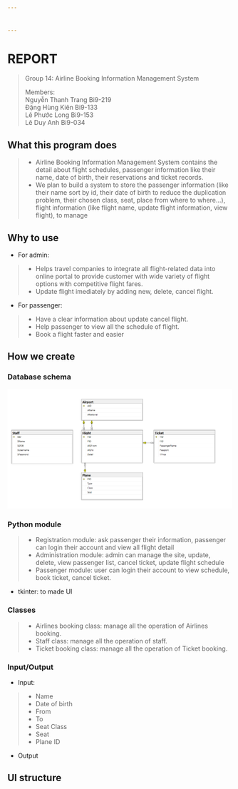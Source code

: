 ```yaml
---


---
```


<h1 id="report">REPORT</h1>
<blockquote>
<p>Group 14: Airline Booking Information Management System</p>
<p>Members:<br>
Nguyễn Thanh Trang Bi9-219<br>
Đặng Hùng Kiên Bi9-133<br>
Lê Phước Long Bi9-153<br>
Lê Duy Anh Bi9-034</p>
</blockquote>
<h2 id="what-this-program-does">What this program does</h2>
<blockquote>
<ul>
<li>Airline Booking Information Management System contains the detail about flight schedules, passenger information like their name, date of birth, their reservations and ticket records.</li>
<li>We plan to build a system to store the passenger information (like their name sort by id, their date of birth to reduce the duplication problem, their chosen class, seat, place from where to where…), flight information (like flight name, update flight information, view flight), to manage</li>
</ul>
</blockquote>
<h2 id="why-to-use">Why to use</h2>
<ul>
<li>For admin:</li>
</ul>
<blockquote>
<ul>
<li>Helps travel companies to integrate all flight-related data into online portal to provide customer with wide variety of flight options with competitive flight fares.</li>
<li>Update flight imediately by adding new, delete, cancel flight.</li>
</ul>
</blockquote>
<ul>
<li>For passenger:</li>
</ul>
<blockquote>
<ul>
<li>Have a clear information about update cancel flight.</li>
<li>Help passenger to view all the schedule of flight.</li>
<li>Book a flight faster and easier</li>
</ul>
</blockquote>
<h2 id="how-we-create">How we create</h2>
<h3 id="database-schema">Database schema</h3>
<p><img src="https://github.com/DaisyTTr/G14-PyProj_AirlineSys/blob/main/Database%20diagram.png" alt="Database diagram"></p>
<h3 id="python-module">Python module</h3>
<blockquote>
<ul>
<li>Registration module: ask passenger their information, passenger can login their account and view all flight detail</li>
<li>Administration module: admin can manage the site, update, delete, view passenger list, cancel ticket, update flight schedule</li>
<li>Passenger module: user can login their account to view schedule, book ticket, cancel ticket.</li>
</ul>
</blockquote>
<ul>
<li>tkinter: to made UI</li>
</ul>
<h3 id="classes">Classes</h3>
<blockquote>
<ul>
<li>Airlines booking class: manage all the operation of Airlines booking.</li>
<li>Staff class: manage all the operation of staff.</li>
<li>Ticket booking class: manage all the operation of Ticket booking.</li>
</ul>
</blockquote>
<h3 id="inputoutput">Input/Output</h3>
<ul>
<li>Input:</li>
</ul>
<blockquote>
<ul>
<li>Name</li>
<li>Date of birth</li>
<li>From</li>
<li>To</li>
<li>Seat Class</li>
<li>Seat</li>
<li>Plane ID</li>
</ul>
</blockquote>
<ul>
<li>Output</li>
</ul>
<h2 id="ui-structure">UI structure</h2>

